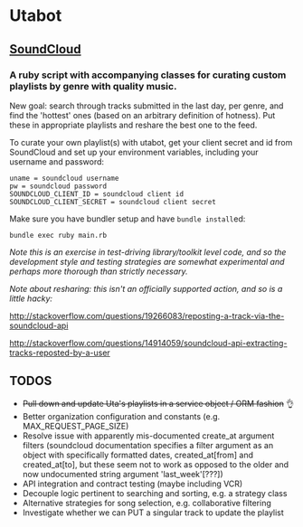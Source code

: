 # Utabot

## [SoundCloud](http://www.soundcloud.com/utabot)

### A ruby script with accompanying classes for curating custom playlists by genre with quality music.

New goal: search through tracks submitted in the last day, per genre, and find the 'hottest' ones (based on an arbitrary definition of hotness).  Put these in appropriate playlists and reshare the best one to the feed.

To curate your own playlist(s) with utabot, get your client secret and id from SoundCloud and set up your environment variables, including your username and password:

```
uname = soundcloud username
pw = soundcloud password
SOUNDCLOUD_CLIENT_ID = soundcloud client id
SOUNDCLOUD_CLIENT_SECRET = soundcloud client secret
```

Make sure you have bundler setup and have `bundle install`ed:

`bundle exec ruby main.rb`

*Note this is an exercise in test-driving library/toolkit level code, and so the development style and testing strategies are somewhat experimental and perhaps more thorough than strictly necessary.*

*Note about resharing: this isn't an officially supported action, and so is a little hacky:*

http://stackoverflow.com/questions/19266083/reposting-a-track-via-the-soundcloud-api

http://stackoverflow.com/questions/14914059/soundcloud-api-extracting-tracks-reposted-by-a-user

## TODOS
- ~~Pull down and update Uta's playlists in a service object / ORM fashion~~ :ok_hand:
- Better organization configuration and constants (e.g. MAX_REQUEST_PAGE_SIZE)
- Resolve issue with apparently mis-documented create_at argument filters (soundcloud documentation specifies a filter argument as an object with specifically formatted dates, created_at[from] and created_at[to], but these seem not to work as opposed to the older and now undocumented string argument 'last_week'[???])
- API integration and contract testing (maybe including VCR)
- Decouple logic pertinent to searching and sorting, e.g. a strategy class
- Alternative strategies for song selection, e.g. collaborative filtering
- Investigate whether we can PUT a singular track to update the playlist
